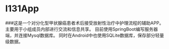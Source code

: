 # I131App
###这是一个对分化型甲状腺癌患者术后接受放射性治疗中护理流程的辅助APP。
主要用于小组成员内部进行交流和信息共享。
目前使用SpringBoot编写服务器端，并连接Mysql数据库。
同时在Android中也使用SQLite数据库，保存部分轻量级数据。
